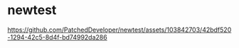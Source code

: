 # newtest

https://github.com/PatchedDeveloper/newtest/assets/103842703/42bdf520-1294-42c5-8d4f-bd74992da286

